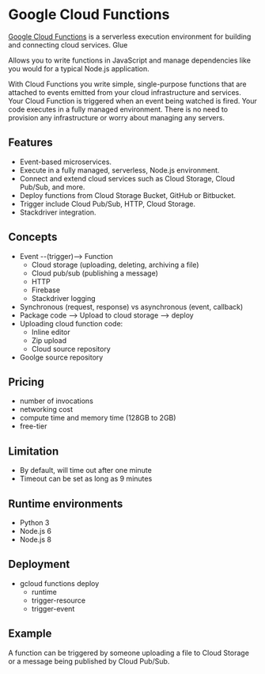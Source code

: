 # Google Cloud Functions

[Google Cloud Functions](https://cloud.google.com/functions/docs/concepts/overview) is a serverless execution environment for building and connecting cloud services. Glue

Allows you to write functions in JavaScript and manage dependencies like you would for a typical Node.js application.

With Cloud Functions you write simple, single-purpose functions that are attached to events emitted from your cloud infrastructure and services. Your Cloud Function is triggered when an event being watched is fired. Your code executes in a fully managed environment. There is no need to provision any infrastructure or worry about managing any servers.

## Features

* Event-based microservices.
* Execute in a fully managed, serverless, Node.js environment.
* Connect and extend cloud services such as Cloud Storage, Cloud Pub/Sub, and more.
* Deploy functions from Cloud Storage Bucket, GitHub or Bitbucket.
* Trigger include Cloud Pub/Sub, HTTP, Cloud Storage.
* Stackdriver integration.

## Concepts

* Event --(trigger)--> Function
  * Cloud storage (uploading, deleting, archiving a file)
  * Cloud pub/sub (publishing a message)
  * HTTP
  * Firebase
  * Stackdriver logging
* Synchronous (request, response) vs asynchronous (event, callback)
* Package code --> Upload to cloud storage --> deploy
* Uploading cloud function code:
  * Inline editor
  * Zip upload
  * Cloud source repository
* Goolge source repository

## Pricing

* number of invocations
* networking cost
* compute time and memory time (128GB to 2GB)
* free-tier

## Limitation

* By default, will time out after one minute
* Timeout can be set as long as 9 minutes

## Runtime environments

* Python 3
* Node.js 6
* Node.js 8

## Deployment

* gcloud functions deploy
  * runtime
  * trigger-resource
  * trigger-event

## Example

A function can be triggered by someone uploading a file to Cloud Storage or a message being published by Cloud Pub/Sub.
